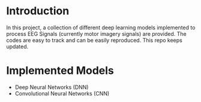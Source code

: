 # Introduction
In this project, a collection of different deep learning models implemented to process EEG Signals (currently motor imagery signals) are provided. The codes are easy to track and can be easily reproduced. This repo keeps updated.
# Implemented Models
* Deep Neural Networks (DNN)
* Convolutional Neural Networks (CNN)

